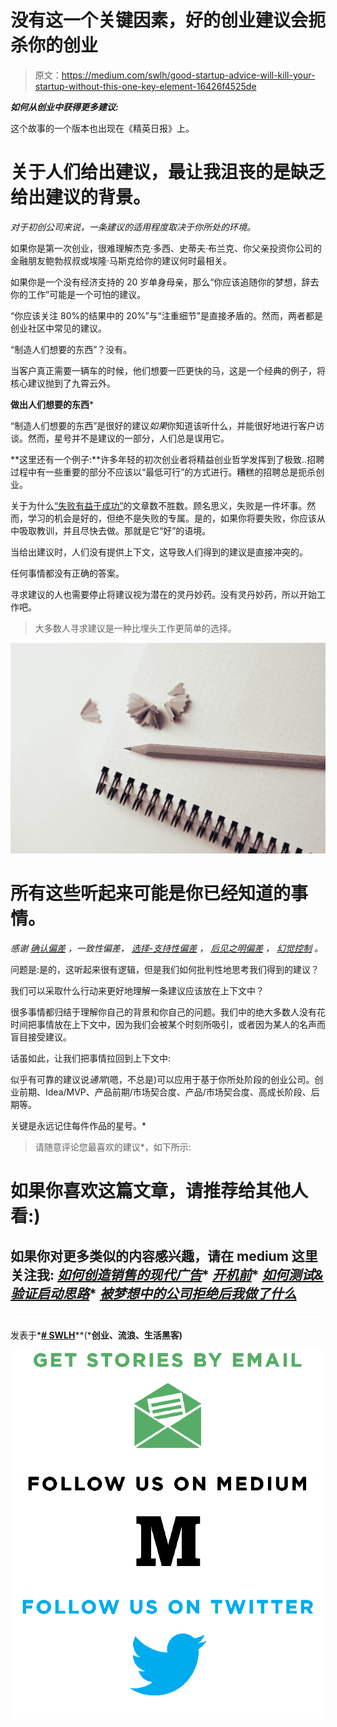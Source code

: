 # 没有这一个关键因素，好的创业建议会扼杀你的创业

> 原文：<https://medium.com/swlh/good-startup-advice-will-kill-your-startup-without-this-one-key-element-16426f4525de>

***如何从创业中获得更多建议:***

这个故事的一个版本也出现在《精英日报》上。

# 关于人们给出建议，最让我沮丧的是缺乏给出建议的背景。

*对于初创公司来说，一条建议的适用程度取决于你所处的环境。*

如果你是第一次创业，很难理解杰克·多西、史蒂夫·布兰克、你父亲投资你公司的金融朋友鲍勃叔叔或埃隆·马斯克给你的建议何时最相关。

如果你是一个没有经济支持的 20 岁单身母亲，那么“你应该追随你的梦想，辞去你的工作”可能是一个可怕的建议。

“你应该关注 80%的结果中的 20%”与“注重细节”是直接矛盾的。然而，两者都是创业社区中常见的建议。

“制造人们想要的东西”？没有。

当客户真正需要一辆车的时候，他们想要一匹更快的马，这是一个经典的例子，将核心建议抛到了九霄云外。

**做出人们想要的东西***

“制造人们想要的东西”是很好的建议*如果*你知道该听什么，并能很好地进行客户访谈。然而，星号并不是建议的一部分，人们总是误用它。

**这里还有一个例子:**许多年轻的初次创业者将精益创业哲学发挥到了极致..招聘过程中有一些重要的部分不应该以“最低可行”的方式进行。糟糕的招聘总是扼杀创业。

关于为什么[“失败有益于成功”](http://www.success.com/mobile/article/why-failure-is-good-for-success)的文章数不胜数。顾名思义，失败是一件坏事。然而，学习的机会是好的，但绝不是失败的专属。是的，如果你将要失败，你应该从中吸取教训，并且尽快去做。那就是它“好”的语境。

当给出建议时，人们没有提供上下文，这导致人们得到的建议是直接冲突的。

任何事情都没有正确的答案。

寻求建议的人也需要停止将建议视为潜在的灵丹妙药。没有灵丹妙药，所以开始工作吧。

> 大多数人寻求建议是一种比埋头工作更简单的选择。

![](img/2c1c64339d17a320c0e2e31987a1d740.png)

# 所有这些听起来可能是你已经知道的事情。

*感谢* [*确认偏差*](https://en.wikipedia.org/wiki/Confirmation_bias) *，一致性偏差，* [*选择-支持性偏差*](https://en.wikipedia.org/wiki/Choice-supportive_bias) *，* [*后见之明偏差*](https://en.wikipedia.org/wiki/Hindsight_bias) *，* [*幻觉控制*](https://en.wikipedia.org/wiki/Illusion_of_control) *。*

问题是:是的，这听起来很有逻辑，但是我们如何批判性地思考我们得到的建议？

我们可以采取什么行动来更好地理解一条建议应该放在上下文中？

很多事情都归结于理解你自己的背景和你自己的问题。我们中的绝大多数人没有花时间把事情放在上下文中，因为我们会被某个时刻所吸引，或者因为某人的名声而盲目接受建议。

话虽如此，让我们把事情拉回到上下文中:

似乎有可靠的建议说*通常*(嗯，不总是)可以应用于基于你所处阶段的创业公司。创业前期、Idea/MVP、产品前期/市场契合度、产品/市场契合度、高成长阶段、后期等。

关键是永远记住每件作品的星号。*

> 请随意评论您最喜欢的建议*，如下所示:

# 如果你喜欢这篇文章，请推荐给其他人看:)

## 如果你对更多类似的内容感兴趣，请在 medium 这里关注我: [*如何创造销售的现代广告*](https://medium.com/u/872e01284299#.ukxnqwovr)*   [*开机前*](/swlh/before-the-startup-4180b792d7ca#.nj35tpt3z)*   [*如何测试&验证启动思路*](/swlh/how-to-start-a-startup-e4f002ff3ee1#.te1mtfr2z)*   [*被梦想中的公司拒绝后我做了什么*](/keep-learning-keep-growing/what-i-did-after-getting-rejected-by-my-dream-companies-d26231a91b63#.86gcmku8x)![](img/c1192ebad88d6b1fc6ae1d6a2bc61154.png)

发表于*[**# SWLH**](https://medium.com/swlh)**(***创业、流浪、生活黑客)**

*[![](img/de26c089e79a3a2a25d2b750ff6db50f.png)](http://supply.us9.list-manage.com/subscribe?u=310af6eb2240d299c7032ef6c&id=d28d8861ad)**[![](img/f47a578114e0a96bdfabc3a5400688d5.png)](https://medium.com/swlh)**[![](img/c1351daa9c4f0c8ac516addb60c82f6b.png)](https://twitter.com/swlh_)*